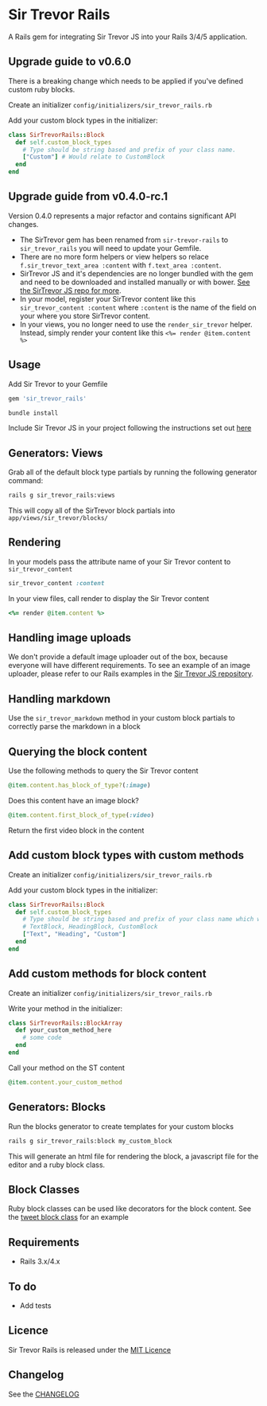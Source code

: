 # Sir Trevor Rails

A Rails gem for integrating Sir Trevor JS into your Rails 3/4/5 application.

## Upgrade guide to v0.6.0

There is a breaking change which needs to be applied if you've defined custom ruby blocks.

Create an initializer ``config/initializers/sir_trevor_rails.rb``

Add your custom block types in the initializer:

```ruby
class SirTrevorRails::Block
  def self.custom_block_types
    # Type should be string based and prefix of your class name.
    ["Custom"] # Would relate to CustomBlock
  end
end
```

## Upgrade guide from v0.4.0-rc.1

Version 0.4.0 represents a major refactor and contains significant API changes.

* The SirTrevor gem has been renamed from ``sir-trevor-rails`` to ``sir_trevor_rails`` you will need to update your Gemfile.
* There are no more form helpers or view helpers so relace ``f.sir_trevor_text_area :content`` with ``f.text_area :content``.
* SirTrevor JS and it's dependencies are no longer bundled with the gem and need to be downloaded and installed manually or with bower. [See the SirTrevor JS repo for more](https://github.com/madebymany/sir-trevor-js#plain-js).
* In your model, register your SirTrevor content like this ``sir_trevor_content :content`` where ``:content`` is the name of the field on your where you store SirTrevor content.
* In your views, you no longer need to use the ``render_sir_trevor`` helper. Instead, simply render your content like this ``<%= render @item.content %>``

## Usage

Add Sir Trevor to your Gemfile

```ruby
gem 'sir_trevor_rails'
```

```bash
bundle install
```

Include Sir Trevor JS in your project following the instructions set out [here](http://madebymany.github.io/sir-trevor-js/docs.html)

## Generators: Views

Grab all of the default block type partials by running the following generator command:

```bash
rails g sir_trevor_rails:views
```

This will copy all of the SirTrevor block partials into `app/views/sir_trevor/blocks/`

## Rendering

In your models pass the attribute name of your Sir Trevor content to `sir_trevor_content`

```ruby
sir_trevor_content :content
```

In your view files, call render to display the Sir Trevor content

```ruby
<%= render @item.content %>
```

## Handling image uploads

We don't provide a default image uploader out of the box, because everyone will have different requirements. To see an example of an image uploader, please refer to our Rails examples in the [Sir Trevor JS repository](https://github.com/madebymany/sir-trevor-js/tree/master/examples/rails/image-uploader).

## Handling markdown

Use the ``sir_trevor_markdown`` method in your custom block partials to correctly parse the markdown in a block

## Querying the block content

Use the following methods to query the Sir Trevor content

```ruby
@item.content.has_block_of_type?(:image)
```

Does this content have an image block?

```ruby
@item.content.first_block_of_type(:video)
```

Return the first video block in the content

## Add custom block types with custom methods

Create an initializer ``config/initializers/sir_trevor_rails.rb``

Add your custom block types in the initializer:

```ruby
class SirTrevorRails::Block
  def self.custom_block_types
    # Type should be string based and prefix of your class name which would be for the following.
    # TextBlock, HeadingBlock, CustomBlock
    ["Text", "Heading", "Custom"]
  end
end
```

## Add custom methods for block content

Create an initializer ``config/initializers/sir_trevor_rails.rb``

Write your method in the initializer:

```ruby
class SirTrevorRails::BlockArray
  def your_custom_method_here
    # some code
  end
end
```

Call your method on the ST content

```ruby
@item.content.your_custom_method
```

## Generators: Blocks

Run the blocks generator to create templates for your custom blocks

```bash
rails g sir_trevor_rails:block my_custom_block
```

This will generate an html file for rendering the block, a javascript file for the editor and a ruby block class.

## Block Classes

Ruby block classes can be used like decorators for the block content. See the [tweet block class](https://github.com/madebymany/sir-trevor-rails/blob/redesign-gem/lib/sir_trevor_rails/blocks/tweet_block.rb) for an example

## Requirements


- Rails 3.x/4.x

## To do

- Add tests

## Licence

Sir Trevor Rails is released under the [MIT Licence](MIT-LICENSE)

## Changelog

See the [CHANGELOG](CHANGELOG)
